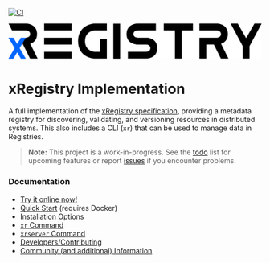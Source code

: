 [![CI](https://github.com/xregistry/server/actions/workflows/ci.yaml/badge.svg)](https://github.com/xregistry/server/actions/workflows/ci.yaml)

<img src="https://github.com/cncf/artwork/raw/main/projects/xregistry/horizontal/color/xregistry-horizontal-color.svg" alt="xRegistry"></img><br>

# xRegistry Implementation

A full implementation of the [xRegistry specification](https://xregistry.io),
providing a metadata registry for discovering, validating, and versioning
resources in distributed systems. This also includes a CLI (`xr`) that can
be used to manage data in Registries.

> **Note:**
This project is a work-in-progress. See the [todo](todo) list for upcoming
features or report [issues](https://github.com/xregistry/server/issues) if you
encounter problems.

### Documentation

- [Try it online now!](http://xregistry.soaphub.org?ui)
- [Quick Start](docs/quick_start.md) (requires Docker)
- [Installation Options](docs/installation.md)
- [`xr` Command](docs/xr_help.md)
- [`xrserver` Command](docs/xrserver_help.md)
- [Developers/Contributing](docs/developers.md)
- [Community (and additional) Information](docs/community.md)


